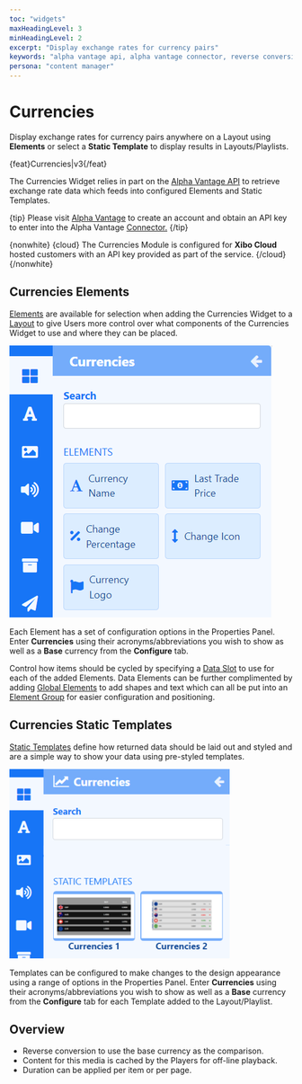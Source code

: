 ```yaml
---
toc: "widgets"
maxHeadingLevel: 3
minHeadingLevel: 2
excerpt: "Display exchange rates for currency pairs"
keywords: "alpha vantage api, alpha vantage connector, reverse conversion, base currency"
persona: "content manager"
---
```


# Currencies

Display exchange rates for currency pairs anywhere on a Layout using **Elements** or select a **Static Template** to display results in Layouts/Playlists.

{feat}Currencies|v3{/feat}

The Currencies Widget relies in part on the [Alpha Vantage API](https://www.alphavantage.co/) to retrieve exchange rate data which feeds into configured Elements and Static Templates.

{tip}
Please visit [Alpha Vantage](https://www.alphavantage.co/support/#api-key) to create an account and obtain an API key to enter into the Alpha Vantage [Connector.](media_modules.html#content-connectors)
{/tip}

{nonwhite}
{cloud}
The Currencies Module is configured for **Xibo Cloud** hosted customers with an API key provided as part of the service.
{/cloud}
{/nonwhite}

## Currencies Elements

[Elements](layouts_editor#content-data-widgets-and-elements) are available for selection when adding the Currencies Widget to a [Layout](layouts_editor.html) to give Users more control over what components of the Currencies Widget to use and where they can be placed.

![Currencies Elements](img/v4_media_modules_currencies_elements.png)

Each Element has a set of configuration options in the Properties Panel.  Enter **Currencies** using their acronyms/abbreviations you wish to show as well as a **Base** currency from the **Configure** tab.

Control how items should be cycled by specifying a [Data Slot](layouts_editor.html#content-data-slots) to use for each of the added Elements. Data Elements can be further complimented by adding [Global Elements](layouts_editor.html#content-global-elements) to add shapes and text which can all be put into an [Element Group](layouts_editor.html#content-grouping-elements) for easier configuration and positioning.

## Currencies Static Templates

[Static Templates](layouts_editor.html#content-static-templates) define how returned data should be laid out and styled and are a simple way to show your data using pre-styled templates.

![Currencies Templates](img/v4_media_modules_currencies_templates.png)



Templates can be configured to make changes to the design appearance using a range of options in the Properties Panel. Enter **Currencies** using their acronyms/abbreviations you wish to show as well as a **Base** currency from the **Configure** tab for each Template added to the Layout/Playlist.

## Overview

- Reverse conversion to use the base currency as the comparison.
- Content for this media is cached by the Players for off-line playback.
- Duration can be applied per item or per page.















